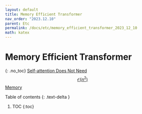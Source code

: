 ```yaml
---
layout: default
title: Memory Efficient Transformer
nav_order: "2023.12.10"
parent: Etc
permalink: /docs/etc/memory_efficient_transformer_2023_12_10
math: katex
---
```


# **Memory Efficient Transformer**
{: .no_toc}
[Self-attention Does Not Need $$\mathcal{O}(n^2)$$ Memory](https://arxiv.org/abs/2112.05682)

Table of contents
{: .text-delta }
1. TOC
{:toc}



